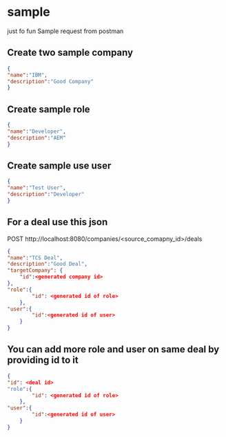 # sample #
just fo fun
Sample request from postman <br/>
## Create two sample company ##
```json 
{
"name":"IBM",
"description":"Good Company"
}
```
## Create sample role ##

```json
{
"name":"Developer",
"description":"AEM"
}
```
## Create sample use user ##
```json
{
"name":"Test User",
"description":"Developer"
}
```
## For a deal use this json ##
POST http://localhost:8080/companies/<source_comapny_id>/deals
```json
{
"name":"TCS Deal",
"description":"Good Deal",
"targetCompany": {
	"id":<generated company id>
},
"role":{
		"id": <generated id of role>
	},
"user":{
		"id":<generated id of user>
	}
}
```
## You can add more role and user on same deal by providing id to it ##
```json
{
"id": <deal id>
"role":{
		"id": <generated id of role>
	},
"user":{
		"id":<generated id of user>
	}
}
```
